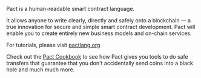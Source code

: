 Pact is a human-readable smart contract language.

It allows anyone to write clearly, directly and safely onto a blockchain — a true innovation for secure and simple smart contract development. Pact will enable you to create entirely new business models and on-chain services.

For tutorials, please visit [pactlang.org](https://pactlang.org/)

Check out the [Pact Cookbook](/cookbook) to see how Pact gives you tools to do
safe transfers that guarantee that you don't accidentally send coins into a
black hole and much much more.

